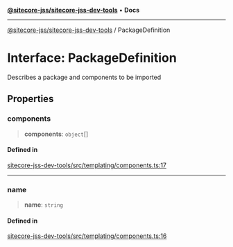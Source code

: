 [**@sitecore-jss/sitecore-jss-dev-tools**](../README.md) • **Docs**

***

[@sitecore-jss/sitecore-jss-dev-tools](../README.md) / PackageDefinition

# Interface: PackageDefinition

Describes a package and components to be imported

## Properties

### components

> **components**: `object`[]

#### Defined in

[sitecore-jss-dev-tools/src/templating/components.ts:17](https://github.com/Sitecore/jss/blob/094c55edd597950938d3fb9f5f2129848bc3c7cb/packages/sitecore-jss-dev-tools/src/templating/components.ts#L17)

***

### name

> **name**: `string`

#### Defined in

[sitecore-jss-dev-tools/src/templating/components.ts:16](https://github.com/Sitecore/jss/blob/094c55edd597950938d3fb9f5f2129848bc3c7cb/packages/sitecore-jss-dev-tools/src/templating/components.ts#L16)
